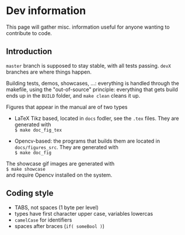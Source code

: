 # Dev information

This page will gather misc. information useful for anyone wanting to contribute to code.

## Introduction

`master` branch is supposed to stay stable, with all tests passing.
`devX` branches are where things happen.

Building tests, demos, showcases, ...: everything is handled through the makefile, using the "out-of-source" principle:
everything that gets build ends up in the `BUILD` folder, and `make clean` cleans it up.

Figures that appear in the manual are of two types
 - LaTeX Tikz based, located in `docs` fodler, see the `.tex` files.
 They are generated with<br>
 `$ make doc_fig_tex`

 - Opencv-based: the programs that builds them are located in `docs/figures_src`.
 They are generated with<br>
 `$ make doc_fig`


The showcase gif images are generated with<br>
 `$ make showcase`<br>
 and require Opencv installed on the system.

## Coding style

- TABS, not spaces (1 byte per level)
- types have first character upper case, variables lowercas
- `camelCase` for identifiers
- spaces after braces (`if( someBool )`)


